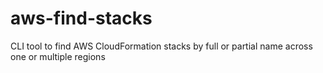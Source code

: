 # aws-find-stacks
CLI tool to find AWS CloudFormation stacks by full or partial name across one or multiple regions
